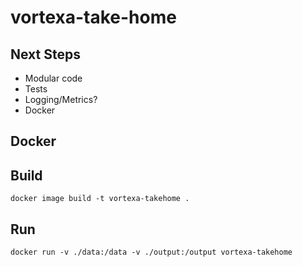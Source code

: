 # vortexa-take-home

## Next Steps
* Modular code
* Tests
* Logging/Metrics?
* Docker


## Docker
## Build
`docker image build -t vortexa-takehome .`

## Run
`docker run -v ./data:/data -v ./output:/output vortexa-takehome`